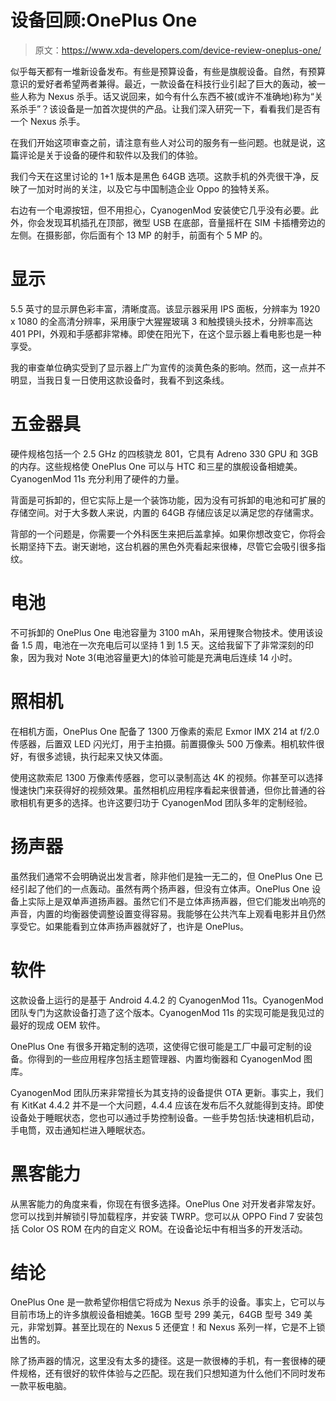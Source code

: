 # 设备回顾:OnePlus One

> 原文：<https://www.xda-developers.com/device-review-oneplus-one/>

似乎每天都有一堆新设备发布。有些是预算设备，有些是旗舰设备。自然，有预算意识的爱好者希望两者兼得。最近，一款设备在科技行业引起了巨大的轰动，被一些人称为 Nexus 杀手。话又说回来，如今有什么东西不被(或许不准确地)称为“关系杀手”？该设备是一加首次提供的产品。让我们深入研究一下，看看我们是否有一个 Nexus 杀手。

在我们开始这项审查之前，请注意有些人对公司的服务有一些问题。也就是说，这篇评论是关于设备的硬件和软件以及我们的体验。

我们今天在这里讨论的 1+1 版本是黑色 64GB 选项。这款手机的外壳很干净，反映了一加对时尚的关注，以及它与中国制造企业 Oppo 的独特关系。

右边有一个电源按钮，但不用担心，CyanogenMod 安装使它几乎没有必要。此外，你会发现耳机插孔在顶部，微型 USB 在底部，音量摇杆在 SIM 卡插槽旁边的左侧。在摄影部，你后面有个 13 MP 的射手，前面有个 5 MP 的。

# 显示

5.5 英寸的显示屏色彩丰富，清晰度高。该显示器采用 IPS 面板，分辨率为 1920 x 1080 的全高清分辨率，采用康宁大猩猩玻璃 3 和触摸镜头技术，分辨率高达 401 PPI，外观和手感都非常棒。即使在阳光下，在这个显示器上看电影也是一种享受。

我的审查单位确实受到了显示器上广为宣传的淡黄色条的影响。然而，这一点并不明显，当我日复一日使用这款设备时，我看不到这条线。

# 五金器具

硬件规格包括一个 2.5 GHz 的四核骁龙 801，它具有 Adreno 330 GPU 和 3GB 的内存。这些规格使 OnePlus One 可以与 HTC 和三星的旗舰设备相媲美。CyanogenMod 11s 充分利用了硬件的力量。

背面是可拆卸的，但它实际上是一个装饰功能，因为没有可拆卸的电池和可扩展的存储空间。对于大多数人来说，内置的 64GB 存储应该足以满足您的存储需求。

背部的一个问题是，你需要一个外科医生来把后盖拿掉。如果你想改变它，你将会长期坚持下去。谢天谢地，这台机器的黑色外壳看起来很棒，尽管它会吸引很多指纹。

# 电池

不可拆卸的 OnePlus One 电池容量为 3100 mAh，采用锂聚合物技术。使用该设备 1.5 周，电池在一次充电后可以坚持 1 到 1.5 天。这给我留下了非常深刻的印象，因为我对 Note 3(电池容量更大)的体验可能是充满电后连续 14 小时。

# 照相机

在相机方面，OnePlus One 配备了 1300 万像素的索尼 Exmor IMX 214 at f/2.0 传感器，后置双 LED 闪光灯，用于主拍摄。前置摄像头 500 万像素。相机软件很好，有很多滤镜，执行起来又快又体面。

使用这款索尼 1300 万像素传感器，您可以录制高达 4K 的视频。你甚至可以选择慢速快门来获得好的视频效果。虽然相机应用程序看起来很普通，但你比普通的谷歌相机有更多的选择。也许这要归功于 CyanogenMod 团队多年的定制经验。

# 扬声器

虽然我们通常不会明确说出发言者，除非他们是独一无二的，但 OnePlus One 已经引起了他们的一点轰动。虽然有两个扬声器，但没有立体声。OnePlus One 设备上实际上是双单声道扬声器。虽然它们不是立体声扬声器，但它们能发出响亮的声音，内置的均衡器使调整设置变得容易。我能够在公共汽车上观看电影并且仍然享受它。如果能看到立体声扬声器就好了，也许是 OnePlus。

# 软件

这款设备上运行的是基于 Android 4.4.2 的 CyanogenMod 11s。CyanogenMod 团队专门为这款设备打造了这个版本。CyanogenMod 11s 的实现可能是我见过的最好的现成 OEM 软件。

OnePlus One 有很多开箱定制的选项，这使得它很可能是工厂中最可定制的设备。你得到的一些应用程序包括主题管理器、内置均衡器和 CyanogenMod 图库。

CyanogenMod 团队历来非常擅长为其支持的设备提供 OTA 更新。事实上，我们有 KitKat 4.4.2 并不是一个大问题，4.4.4 应该在发布后不久就能得到支持。即使设备处于睡眠状态，您也可以通过手势控制设备。一些手势包括:快速相机启动，手电筒，双击通知栏进入睡眠状态。

# 黑客能力

从黑客能力的角度来看，你现在有很多选择。OnePlus One 对开发者非常友好。您可以找到并解锁引导加载程序，并安装 TWRP。您可以从 OPPO Find 7 安装包括 Color OS ROM 在内的自定义 ROM。在设备论坛中有相当多的开发活动。

# 结论

OnePlus One 是一款希望你相信它将成为 Nexus 杀手的设备。事实上，它可以与目前市场上的许多旗舰设备相媲美。16GB 型号 299 美元，64GB 型号 349 美元，非常划算。甚至比现在的 Nexus 5 还便宜！和 Nexus 系列一样，它是不上锁出售的。

除了扬声器的情况，这里没有太多的捷径。这是一款很棒的手机，有一套很棒的硬件规格，还有很好的软件体验与之匹配。现在我们只想知道为什么他们不同时发布一款平板电脑。